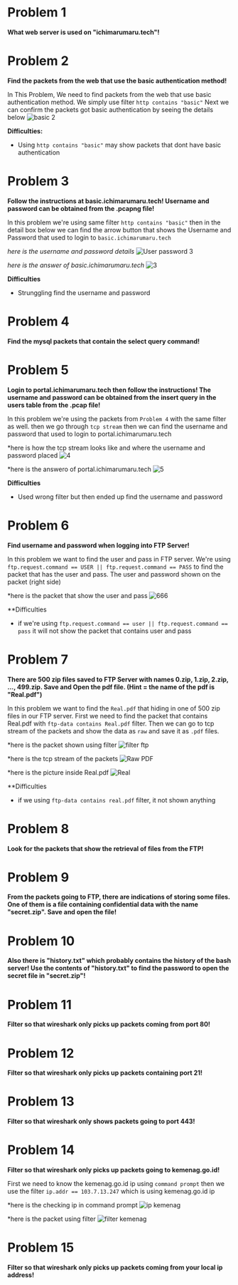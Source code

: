 # Problem 1
**What web server is used on "ichimarumaru.tech"!**

# Problem 2
**Find the packets from the web that use the basic authentication method!**

In This Problem, We need to find packets from the web that use basic authentication method. We simply use filter `http contains "basic"`
Next we can confirm the packets got basic authentication by seeing the details below
![basic 2](https://user-images.githubusercontent.com/81411468/134629045-381a549a-bb79-4f08-9b2a-c34aebfad269.PNG)

**Difficulties:**
- Using `http contains "basic"` may show packets that dont have basic authentication

# Problem 3
**Follow the instructions at basic.ichimarumaru.tech! Username and password can be obtained from the .pcapng file!**

In this problem we're using same filter `http contains "basic"` then in the detail box below we can find the arrow button that shows the Username and Password that used to login to `basic.ichimarumaru.tech`

*here is the username and password details*
![User password 3](https://user-images.githubusercontent.com/81411468/134629447-ca9afb89-439e-4e0a-a463-c3e738fdb767.PNG)

*here is the answer of basic.ichimarumaru.tech*
![3](https://user-images.githubusercontent.com/81411468/134629458-37d84c25-8e2b-421e-a63a-99ad63411ac7.PNG)

**Difficulties**
- Strunggling find the username and password

# Problem 4
**Find the mysql packets that contain the select query command!**

# Problem 5
**Login to portal.ichimarumaru.tech then follow the instructions! The username and password can be obtained from the insert query in the users table from the .pcap file!**

In this problem we're using the packets from `Problem 4` with the same filter as well. then we go through `tcp stream` then we can find the username and password that used to login to portal.ichimarumaru.tech

*here is how the tcp stream looks like and where the username and password placed
![4](https://user-images.githubusercontent.com/81411468/134629804-2c3a789a-712e-44b2-bb05-8e3c4862baf9.PNG)

*here is the answero of portal.ichimarumaru.tech
![5](https://user-images.githubusercontent.com/81411468/134629887-0b9da0d8-4217-4770-959c-d312d24d1cc0.PNG)

**Difficulties**
- Used wrong filter but then ended up find the username and password

# Problem 6
**Find username and password when logging into FTP Server!**

In this problem we want to find the user and pass in FTP server. We're using `ftp.request.command == USER || ftp.request.command == PASS` to find the packet that has the user and pass. The user and password shown on the packet (right side)

*here is the packet that show the user and pass
![666](https://user-images.githubusercontent.com/81411468/134630508-09bdf694-b786-46c9-9d40-51c09568c635.PNG)

**Difficulties
- if we're using `ftp.request.command == user || ftp.request.command == pass` it will not show the packet that contains user and pass

# Problem 7
**There are 500 zip files saved to FTP Server with names 0.zip, 1.zip, 2.zip, ..., 499.zip. Save and Open the pdf file. (Hint = the name of the pdf is "Real.pdf")**

In this problem we want to find the `Real.pdf` that hiding in one of 500 zip files in our FTP server. First we need to find the packet that contains Real.pdf with `ftp-data contains Real.pdf` filter. Then we can go to tcp stream of the packets and show the data as `raw` and save it as `.pdf` files.

*here is the packet shown using filter
![filter ftp](https://user-images.githubusercontent.com/81411468/134631319-515a3368-b00b-40fe-bc57-2f32d747377e.PNG)

*here is the tcp stream of the packets
![Raw PDF](https://user-images.githubusercontent.com/81411468/134631372-04519617-acb3-48ad-b383-a57059dcd7d9.PNG)

*here is the picture inside Real.pdf 
![Real](https://user-images.githubusercontent.com/81411468/134631392-47ca76de-7eab-40ea-a001-0871ec08bb7a.PNG)

**Difficulties
- if we using `ftp-data contains real.pdf` filter, it not shown anything

# Problem 8
**Look for the packets that show the retrieval of files from the FTP!**

# Problem 9
**From the packets going to FTP, there are indications of storing some files. One of them is a file containing confidential data with the name "secret.zip". Save and open the file!**

# Problem 10
**Also there is "history.txt" which probably contains the history of the bash server! Use the contents of "history.txt" to find the password to open the secret file in "secret.zip"!**

# Problem 11
**Filter so that wireshark only picks up packets coming from port 80!**

# Problem 12
**Filter so that wireshark only picks up packets containing port 21!**

# Problem 13
**Filter so that wireshark only shows packets going to port 443!**

# Problem 14
**Filter so that wireshark only picks up packets going to kemenag.go.id!**

First we need to know the kemenag.go.id ip using `command prompt` then we use the filter `ip.addr == 103.7.13.247` which is using kemenag.go.id ip

*here is the checking ip in command prompt
![ip kemenag](https://user-images.githubusercontent.com/81411468/134631793-a227645e-d769-4d5c-889c-7e731da50440.PNG)

*here is the packet using filter
![filter kemenag](https://user-images.githubusercontent.com/81411468/134631825-9a47e1ba-e871-4626-8d96-061e9e766086.PNG)

# Problem 15
**Filter so that wireshark only picks up packets coming from your local ip address!**
